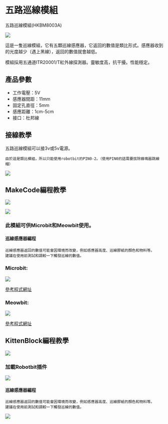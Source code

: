 # 五路巡線模組

五路巡線模組(HKBM8003A)

![](./images/5wayline.png)

這是一隻巡線模組，它有五顆巡線感應器，它返回的數值是類比形式。感應器收到的光度越少（遇上黑線），返回的數值就會越低。

模組採用五通道ITR20001/T紅外線探測器。靈敏度高，抗干擾。性能穩定。

## 產品參數

- 工作電壓：5V
- 感應器間距：11mm
- 固定孔直徑：5mm
- 感應距離：1cm-5cm
- 接口：杜邦線

## 接線教學

五路巡線模組可以接3v或5v電源。

    由於這是類比模組，所以只能使用robotbit的PIN0-2。（使用PIN0的話需要拔除蜂鳴器跳線帽）

![](./images/line_wire.png)

## MakeCode編程教學

![](./PWmodules/images/mcbanner.png)

![](../meowbit/images/acbanner.png)

### 此模組可供Microbit和Meowbit使用。

#### 巡線感應器編程

    巡線感應器返回的數值可能會因環境而改變，例如感應器高度、巡線膠紙的顏色和物料等。
    建議在使用前測試和調較一下觸發巡線的數值。

### Microbit:

![](./images/line_code.png)

[參考程式網址](https://makecode.microbit.org/_c7rXpLY791Cw)

### Meowbit:

![](./images/line_codeMeow.png)

[參考程式網址](https://makecode.com/_2pw59JbHhVfV)

## KittenBlock編程教學

![](./PWmodules/images/kbbanner.png)

### 加載Robotbit插件

![](./images/addRB.png)

#### 巡線感應器編程

    巡線感應器返回的數值可能會因環境而改變，例如感應器高度、巡線膠紙的顏色和物料等。
    建議在使用前測試和調較一下觸發巡線的數值。

![](./images/line_code2.png)